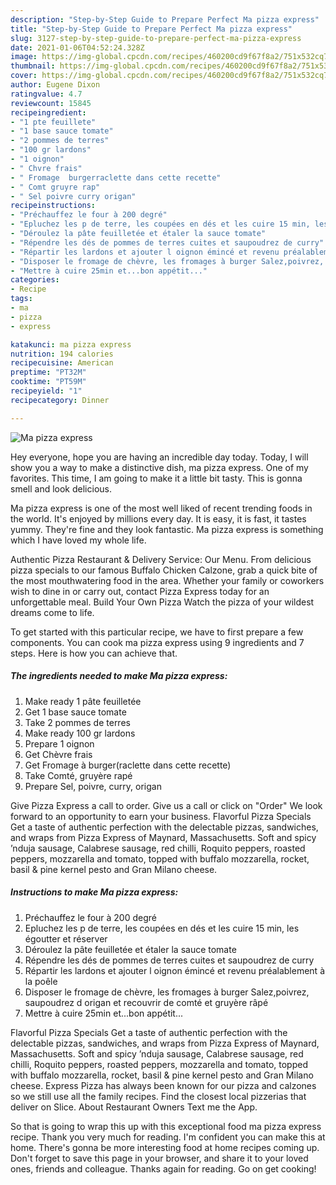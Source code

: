```yaml
---
description: "Step-by-Step Guide to Prepare Perfect Ma pizza express"
title: "Step-by-Step Guide to Prepare Perfect Ma pizza express"
slug: 3127-step-by-step-guide-to-prepare-perfect-ma-pizza-express
date: 2021-01-06T04:52:24.328Z
image: https://img-global.cpcdn.com/recipes/460200cd9f67f8a2/751x532cq70/ma-pizza-express-photo-principale-de-la-recette.jpg
thumbnail: https://img-global.cpcdn.com/recipes/460200cd9f67f8a2/751x532cq70/ma-pizza-express-photo-principale-de-la-recette.jpg
cover: https://img-global.cpcdn.com/recipes/460200cd9f67f8a2/751x532cq70/ma-pizza-express-photo-principale-de-la-recette.jpg
author: Eugene Dixon
ratingvalue: 4.7
reviewcount: 15845
recipeingredient:
- "1 pte feuillete"
- "1 base sauce tomate"
- "2 pommes de terres"
- "100 gr lardons"
- "1 oignon"
- " Chvre frais"
- " Fromage  burgerraclette dans cette recette"
- " Comt gruyre rap"
- " Sel poivre curry origan"
recipeinstructions:
- "Préchauffez le four à 200 degré"
- "Epluchez les p de terre, les coupées en dés et les cuire 15 min, les égoutter et réserver"
- "Déroulez la pâte feuilletée et étaler la sauce tomate"
- "Répendre les dés de pommes de terres cuites et saupoudrez de curry"
- "Répartir les lardons et ajouter l oignon émincé et revenu préalablement à la poêle"
- "Disposer le fromage de chèvre, les fromages à burger Salez,poivrez, saupoudrez d origan et recouvrir de comté et gruyère râpé"
- "Mettre à cuire 25min et...bon appétit..."
categories:
- Recipe
tags:
- ma
- pizza
- express

katakunci: ma pizza express 
nutrition: 194 calories
recipecuisine: American
preptime: "PT32M"
cooktime: "PT59M"
recipeyield: "1"
recipecategory: Dinner

---
```



![Ma pizza express](https://img-global.cpcdn.com/recipes/460200cd9f67f8a2/751x532cq70/ma-pizza-express-photo-principale-de-la-recette.jpg)

Hey everyone, hope you are having an incredible day today. Today, I will show you a way to make a distinctive dish, ma pizza express. One of my favorites. This time, I am going to make it a little bit tasty. This is gonna smell and look delicious.

Ma pizza express is one of the most well liked of recent trending foods in the world. It's enjoyed by millions every day. It is easy, it is fast, it tastes yummy. They're fine and they look fantastic. Ma pizza express is something which I have loved my whole life.

Authentic Pizza Restaurant &amp; Delivery Service: Our Menu. From delicious pizza specials to our famous Buffalo Chicken Calzone, grab a quick bite of the most mouthwatering food in the area. Whether your family or coworkers wish to dine in or carry out, contact Pizza Express today for an unforgettable meal. Build Your Own Pizza Watch the pizza of your wildest dreams come to life.


To get started with this particular recipe, we have to first prepare a few components. You can cook ma pizza express using 9 ingredients and 7 steps. Here is how you can achieve that.

<!--inarticleads1-->

##### The ingredients needed to make Ma pizza express:

1. Make ready 1 pâte feuilletée
1. Get 1 base sauce tomate
1. Take 2 pommes de terres
1. Make ready 100 gr lardons
1. Prepare 1 oignon
1. Get  Chèvre frais
1. Get  Fromage à burger(raclette dans cette recette)
1. Take  Comté, gruyère rapé
1. Prepare  Sel, poivre, curry, origan


Give Pizza Express a call to order. Give us a call or click on &#34;Order&#34; We look forward to an opportunity to earn your business. Flavorful Pizza Specials Get a taste of authentic perfection with the delectable pizzas, sandwiches, and wraps from Pizza Express of Maynard, Massachusetts. Soft and spicy ʼnduja sausage, Calabrese sausage, red chilli, Roquito peppers, roasted peppers, mozzarella and tomato, topped with buffalo mozzarella, rocket, basil &amp; pine kernel pesto and Gran Milano cheese. 

<!--inarticleads2-->

##### Instructions to make Ma pizza express:

1. Préchauffez le four à 200 degré
1. Epluchez les p de terre, les coupées en dés et les cuire 15 min, les égoutter et réserver
1. Déroulez la pâte feuilletée et étaler la sauce tomate
1. Répendre les dés de pommes de terres cuites et saupoudrez de curry
1. Répartir les lardons et ajouter l oignon émincé et revenu préalablement à la poêle
1. Disposer le fromage de chèvre, les fromages à burger Salez,poivrez, saupoudrez d origan et recouvrir de comté et gruyère râpé
1. Mettre à cuire 25min et...bon appétit...


Flavorful Pizza Specials Get a taste of authentic perfection with the delectable pizzas, sandwiches, and wraps from Pizza Express of Maynard, Massachusetts. Soft and spicy ʼnduja sausage, Calabrese sausage, red chilli, Roquito peppers, roasted peppers, mozzarella and tomato, topped with buffalo mozzarella, rocket, basil &amp; pine kernel pesto and Gran Milano cheese. Express Pizza has always been known for our pizza and calzones so we still use all the family recipes. Find the closest local pizzerias that deliver on Slice. About Restaurant Owners Text me the App. 

So that is going to wrap this up with this exceptional food ma pizza express recipe. Thank you very much for reading. I'm confident you can make this at home. There's gonna be more interesting food at home recipes coming up. Don't forget to save this page in your browser, and share it to your loved ones, friends and colleague. Thanks again for reading. Go on get cooking!
